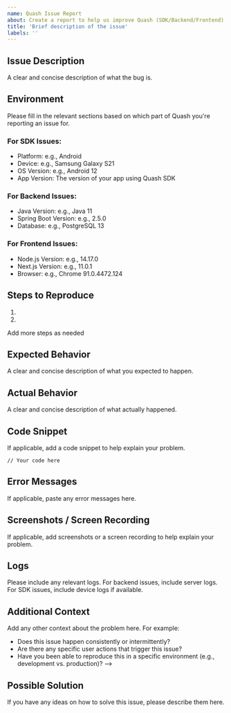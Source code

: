 ```yaml
---
name: Quash Issue Report
about: Create a report to help us improve Quash (SDK/Backend/Frontend)
title: 'Brief description of the issue'
labels: ''
---
```


## Issue Description
A clear and concise description of what the bug is.

## Environment
Please fill in the relevant sections based on which part of Quash you're reporting an issue for.

### For SDK Issues:
- Platform: e.g., Android 
- Device: e.g., Samsung Galaxy S21
- OS Version: e.g., Android 12
- App Version: The version of your app using Quash SDK

### For Backend Issues:
- Java Version: e.g., Java 11
- Spring Boot Version: e.g., 2.5.0
- Database: e.g., PostgreSQL 13

### For Frontend Issues:
- Node.js Version: e.g., 14.17.0
- Next.js Version: e.g., 11.0.1
- Browser: e.g., Chrome 91.0.4472.124

## Steps to Reproduce
1. 
2. 
Add more steps as needed

## Expected Behavior
A clear and concise description of what you expected to happen.

## Actual Behavior
A clear and concise description of what actually happened.

## Code Snippet
If applicable, add a code snippet to help explain your problem.
```
// Your code here
```

## Error Messages
If applicable, paste any error messages here.

## Screenshots / Screen Recording
If applicable, add screenshots or a screen recording to help explain your problem.

## Logs
Please include any relevant logs. For backend issues, include server logs. For SDK issues, include device logs if available.

## Additional Context
Add any other context about the problem here. For example:
- Does this issue happen consistently or intermittently?
- Are there any specific user actions that trigger this issue?
- Have you been able to reproduce this in a specific environment (e.g., development vs. production)?
-->

## Possible Solution
If you have any ideas on how to solve this issue, please describe them here.
